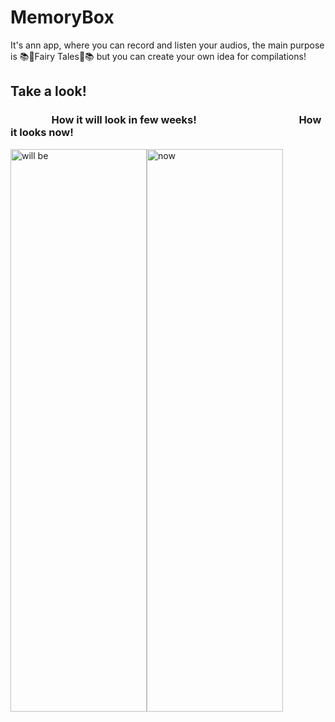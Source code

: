 # MemoryBox
It's ann app, where you can record and listen your audios, the main purpose is 📚🧞Fairy Tales🧞📚
but you can create your own idea for compilations!

## Take a look!

###     How it will look in few weeks!          How it looks now!

<img src="https://user-images.githubusercontent.com/38156331/140504655-30452362-5727-45c2-9c5c-8b2cd496d210.png" alt="will be" width="218" height="900" /><img src="https://user-images.githubusercontent.com/38156331/140504670-f82fe93f-7330-490d-b676-cf0eeb547ca0.png" alt="now" width="218" height="900" />

